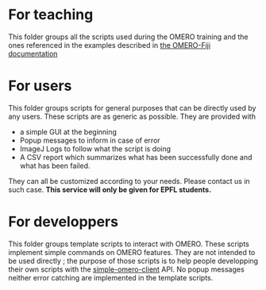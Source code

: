 # For teaching
This folder groups all the scripts used during the OMERO training and the ones referenced in the examples described in [the OMERO-Fiji documentation](https://wiki-biop.epfl.ch/en/data-management/omero/fiji)

# For users
This folder groups scripts for general purposes that can be directly used by any users. These scripts are as generic as possible. They are provided with 
- a simple GUI at the beginning 
- Popup messages to inform in case of error
- ImageJ Logs to follow what the script is doing
- A CSV report which summarizes what has been successfully done and what has been failed.

They can all be customized according to your needs. Please contact us in such case. **This service will only be given for EPFL students.**

# For developpers
This folder groups template scripts to interact with OMERO. These scripts implement simple commands on OMERO features. They are not intended to be used directly ; 
the purpose of those scripts is to help people developping their own scripts with the [simple-omero-client](https://github.com/GReD-Clermont/simple-omero-client) API. No popup messages neither error catching are implemented in the template scripts.
